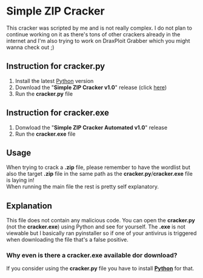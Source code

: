 # Simple ZIP Cracker
  
This cracker was scripted by me and is not really complex. I do not plan to continue working on it as there's tons of other crackers already in the internet and I'm also trying to work on DraxPloit Grabber which you might wanna check out ;)  

## Instruction for cracker.py
1. Install the latest [Python](https://www.python.org) version
2. Download the "**Simple ZIP Cracker v1.0**" release (click [here](https://github.com/DraxFM/Simple-ZIP-Cracker/releases/download/manually/Simple-ZIP-Cracker.zip))
3. Run the **cracker.py** file

## Instruction for cracker.exe
1. Donwload the "**Simple ZIP Cracker Automated v1.0**" release
2. Run the **cracker.exe** file

## Usage
When trying to crack a **.zip** file, please remember to have the wordlist but also the target **.zip** file in the same path as the **cracker.py**/**cracker.exe** file is laying in!  
When running the main file the rest is pretty self explanatory.

## Explanation
This file does not contain any malicious code. You can open the **cracker.py** (not the **cracker.exe**) using Python and see for yourself. The **.exe** is not viewable but I basically ran pyinstaller so if one of your antivirus is triggered when downloading the file that's a false positive.

### Why even is there a cracker.exe available dor download?
If you consider using the **cracker.py** file you have to install [**Python**](https://www.python.org) for that. 
